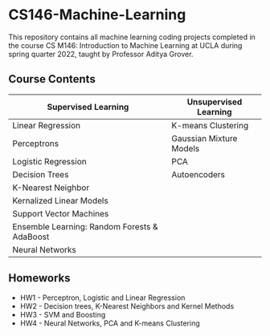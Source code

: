 # CS146-Machine-Learning

This repository contains all machine learning coding projects completed in the course CS M146: Introduction to Machine Learning at UCLA during spring quarter 2022, taught by Professor Aditya Grover.

## Course Contents
| Supervised Learning  | Unsupervised Learning |
| ------------- | ------------- |
| Linear Regression  | K-means Clustering  |
| Perceptrons  | Gaussian Mixture Models  |
| Logistic Regression  | PCA  |
| Decision Trees  | Autoencoders  |
| K-Nearest Neighbor  |   |
| Kernalized Linear Models  |   |
| Support Vector Machines  |   |
| Ensemble Learning: Random Forests & AdaBoost  |   |
| Neural Networks  |   |

## Homeworks
- HW1 - Perceptron, Logistic and Linear Regression
- HW2 - Decision trees, K-Nearest Neighbors and Kernel Methods
- HW3 - SVM and Boosting
- HW4 - Neural Networks, PCA and K-means Clustering

